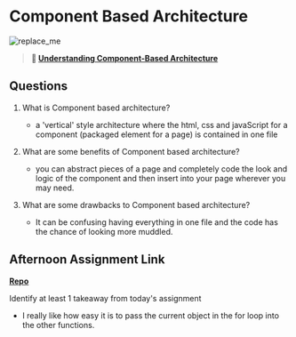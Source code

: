 # Component Based Architecture

![replace_me](https://codeworks.blob.core.windows.net/public/assets/img/illustrations/placeholder.svg)

> **📖 [Understanding Component-Based Architecture](https://codeworksacademy.com/fs-student-guide/resources/wk6/01-Component-Based-Architecture)**

## Questions

1. What is Component based architecture?
    - a 'vertical' style architecture where the html, css and javaScript for a component (packaged element for a page) is contained in one file

2. What are some benefits of Component based architecture?
    - you can abstract pieces of a page and completely code the look and logic of the component and then insert into your page wherever you may need.

3. What are some drawbacks to Component based architecture?
    - It can be confusing having everything in one file and the code has the chance of looking more muddled.

## Afternoon Assignment Link

**[Repo](https://github.com/pkrueger/vue-playground)**

Identify at least 1 takeaway from today's assignment
- I really like how easy it is to pass the current object in the for loop into the other functions.
